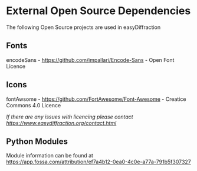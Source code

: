 # External Open Source Dependencies

The following Open Source projects are used in easyDiffraction

## Fonts

encodeSans - https://github.com/impallari/Encode-Sans - Open Font Licence

## Icons

fontAwsome - https://github.com/FortAwesome/Font-Awesome - Creatice Commons 4.0 Licence

_If there are any issues with licencing please contact https://www.easydiffraction.org/contact.html_

## Python Modules

Module information can be found at https://app.fossa.com/attribution/ef7a4b12-0ea0-4c0e-a77a-791b5f307327
